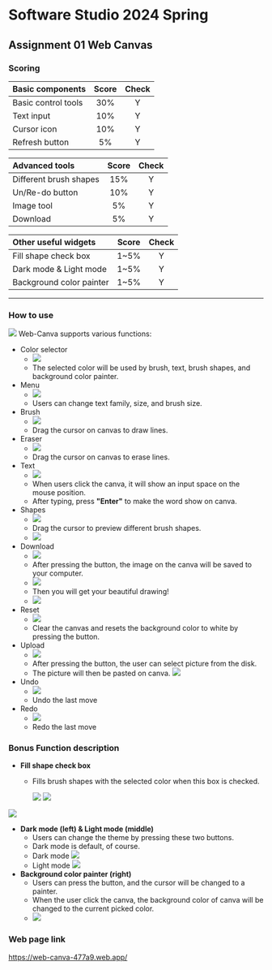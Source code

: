 # Software Studio 2024 Spring
## Assignment 01 Web Canvas


### Scoring

| **Basic components**                             | **Score** | **Check** |
| :----------------------------------------------- | :-------: | :-------: |
| Basic control tools                              | 30%       | Y         |
| Text input                                       | 10%       | Y         |
| Cursor icon                                      | 10%       | Y         |
| Refresh button                                   | 5%       | Y         |

| **Advanced tools**                               | **Score** | **Check** |
| :----------------------------------------------- | :-------: | :-------: |
| Different brush shapes                           | 15%       | Y         |
| Un/Re-do button                                  | 10%       | Y         |
| Image tool                                       | 5%        | Y         |
| Download                                         | 5%        | Y         |

| **Other useful widgets**                         | **Score** | **Check** |
| :----------------------------------------------- | :-------: | :-------: |
| Fill shape check box                                  | 1~5%     | Y         |
| Dark mode & Light mode                                  | 1~5%     | Y         |
| Background color painter                                 | 1~5%     | Y         |


---

### How to use 

![](https://i.imgur.com/S464MdD.png)
Web-Canva supports various functions:

- Color selector
  - ![](https://i.imgur.com/9HxDhDD.png)
  - The selected color will be used by brush, text, brush shapes, and background color painter.
- Menu
  - ![](https://i.imgur.com/9w6Ijne.png)
  - Users can change text family, size, and brush size.
- Brush
  - ![](https://i.imgur.com/FK9qtNZ.png)
  - Drag the cursor on canvas to draw lines.
- Eraser
  - ![](https://i.imgur.com/LXFfEtz.png)
  - Drag the cursor on canvas to erase lines.
- Text
  - ![](https://i.imgur.com/Yw1jmct.png)
  - When users click the canva, it will show an input space on the mouse position.
  - After typing, press **"Enter"** to make the word show on canva.
- Shapes
  - ![](https://i.imgur.com/2M4YuI8.png)
  - Drag the cursor to preview different brush shapes.
  - ![](https://i.imgur.com/KDO28De.png)
- Download
  - ![](https://i.imgur.com/bwMmvXf.png)
  - After pressing the button, the image on the canva will be saved to your computer.
  - ![](https://i.imgur.com/xhWL3uH.png)
  - Then you will get your beautiful drawing!
  - ![](https://i.imgur.com/YlvMele.png)
- Reset
  - ![](https://i.imgur.com/zMWtPwa.png)
  - Clear the canvas and resets the background color to white by pressing the button.
- Upload
  - ![](https://i.imgur.com/7ihBqXA.png)
  - After pressing the button, the user can select picture from the disk.
  - The picture will then be pasted on canva.
        ![](https://i.imgur.com/HmDAeYd.png)
- Undo
  - ![](https://i.imgur.com/R5bih06.png)
  - Undo the last move
- Redo
  - ![](https://i.imgur.com/WwkODDM.png)
  - Redo the last move

### Bonus Function description


   - **Fill shape check box**
     - Fills brush shapes with the selected color when this box is checked.

        ![](https://i.imgur.com/0NUT27J.png)
            ![](https://i.imgur.com/PGbDuc1.png)
            
![](https://i.imgur.com/ZienN65.png) 
   - **Dark mode (left) & Light mode (middle)**
     - Users can change the theme by pressing these two buttons.
     - Dark mode is default, of course.
     - Dark mode
    ![](https://i.imgur.com/V7FWsPE.png)
     - Light mode 
    ![](https://i.imgur.com/cymDsjB.png)
   - **Background color painter (right)**
     - Users can press the button, and the cursor will be changed to a painter.
     - When the user click the canva, the background color of canva will be changed to the current picked color.
     - ![](https://i.imgur.com/SAgW79s.png)

### Web page link

    
https://web-canva-477a9.web.app/